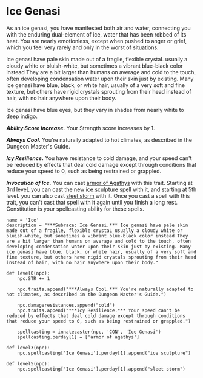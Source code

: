# Ice Genasi
As an ice genasi, you have manifested both air and water, connecting you with the enduring dual-element of ice, water that has been robbed of its heat. You are nearly emotionless, except when pushed to anger or grief, which you feel very rarely and only in the worst of situations.

Ice genasi have pale skin made out of a fragile, flexible crystaL usually a cloudy white or bluish-white, but sometimes a vibrant blue-black color instead They are a bit larger than humans on average and cold to the touch, often developing condensation water upon their skin just by existing. Many ice genasi have blue, black, or white hair, usually of a very soft and fine texture, but others have rigid crystals sprouting from their head instead of hair, with no hair anywhere upon their body. 

Ice genasi have blue eyes, but they vary in shades from nearly white to deep indigo.

***Ability Score Increase.*** Your Strength score increases by 1.

***Always Cool.*** You're naturally adapted to hot climates, as described in the Dungeon Master's Guide.

***Icy Resilience.*** You have resistance to cold damage, and your speed can't be reduced by effects that deal cold damage except through conditions that reduce your speed to 0, such as being restrained or grappled.

***Invocation of Ice.*** You can cast [armor of Agathys](../../Magic/Spells/armor-of-agathys.md) with this trait. Starting at 3rd leveL you can cast the new [ice sculpture](../../Magic/Spells/ice-sculpture.md) spell with it, and starting at 5th leveL you can also cast [sleet storm](../../Magic/Spells/sleet-storm.md) with it. Once you cast a spell with this trait, you can't cast that spell with it again until you finish a long rest. Constitution is your spellcasting ability for these spells.

```
name = 'Ice'
description = "***Subrace: Ice Genasi.*** Ice genasi have pale skin made out of a fragile, flexible crystaL usually a cloudy white or bluish-white, but sometimes a vibrant blue-black color instead They are a bit larger than humans on average and cold to the touch, often developing condensation water upon their skin just by existing. Many ice genasi have blue, black, or white hair, usually of a very soft and fine texture, but others have rigid crystals sprouting from their head instead of hair, with no hair anywhere upon their body."

def level0(npc):
    npc.STR += 1

    npc.traits.append("***Always Cool.*** You're naturally adapted to hot climates, as described in the Dungeon Master's Guide.")

    npc.damageresistances.append("cold")
    npc.traits.append("***Icy Resilience.*** Your speed can't be reduced by effects that deal cold damage except through conditions that reduce your speed to 0, such as being restrained or grappled.")

    spellcasting = innatecaster(npc, 'CON', 'Ice Genasi')
    spellcasting.perday[1] = ['armor of agathys']

def level3(npc):
    npc.spellcasting['Ice Genasi'].perday[1].append("ice sculpture")

def level5(npc):
    npc.spellcasting['Ice Genasi'].perday[1].append("sleet storm")
```
